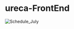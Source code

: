 # ureca-FrontEnd
![Schedule_July](https://github.com/user-attachments/assets/1c072ab0-d9d1-4e72-9557-1ccd659d0a9e)
